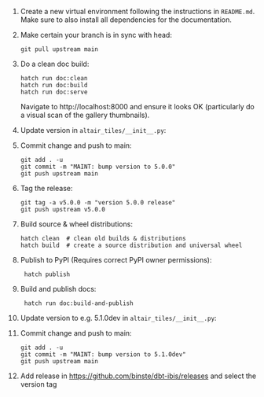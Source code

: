 1. Create a new virtual environment following the instructions in `README.md`.
   Make sure to also install all dependencies for the documentation.

2. Make certain your branch is in sync with head:

       git pull upstream main

3. Do a clean doc build:

       hatch run doc:clean
       hatch run doc:build
       hatch run doc:serve

   Navigate to http://localhost:8000 and ensure it looks OK (particularly
   do a visual scan of the gallery thumbnails).

4. Update version in `altair_tiles/__init__.py`:

5. Commit change and push to main:

       git add . -u
       git commit -m "MAINT: bump version to 5.0.0"
       git push upstream main

6. Tag the release:

       git tag -a v5.0.0 -m "version 5.0.0 release"
       git push upstream v5.0.0

7. Build source & wheel distributions:

       hatch clean  # clean old builds & distributions
       hatch build  # create a source distribution and universal wheel

8. Publish to PyPI (Requires correct PyPI owner permissions):

        hatch publish

9. Build and publish docs:

        hatch run doc:build-and-publish

10. Update version to e.g. 5.1.0dev in `altair_tiles/__init__.py`:

11. Commit change and push to main:

        git add . -u
        git commit -m "MAINT: bump version to 5.1.0dev"
        git push upstream main

12. Add release in https://github.com/binste/dbt-ibis/releases and select the version tag
